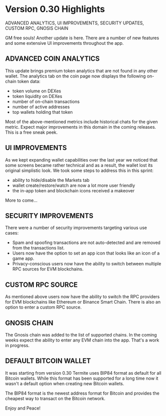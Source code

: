 # Version 0.30 Highlights

ADVANCED ANALYTICS, UI IMPROVEMENTS, SECURITY UPDATES, CUSTOM RPC, GNOSIS CHAIN

GM free souls! Another update is here. There are a number of new features and some extensive UI improvements throughout the app.

## ADVANCED COIN ANALYTICS

This update brings premium token analytics that are not found in any other wallet. The analytics tab on the coin page now displays the following on-chain token data:

- token volume on DEXes
- token liquidity on DEXes
- number of on-chain transactions
- number of active addresses
- top wallets holding that token

Most of the above-mentioned metrics include historical chats for the given metric. Expect major improvements in this domain in the coming releases. This is a free sneak peek.

## UI IMPROVEMENTS

As we kept expanding wallet capabilities over the last year we noticed that some screens became rather technical and as a result, the wallet lost its original simplistic look. We took some steps to address this in this sprint:

- ability to hide/disable the Markets tab
- wallet create/restore/watch are now a lot more user friendly
- the in-app token and blockchain icons received a makeover

More to come...

## SECURITY IMPROVEMENTS

There were a number of security improvements targeting various use cases:

- Spam and spoofing transactions are not auto-detected and are removed from the transactions list.
- Users now have the option to set an app icon that looks like an icon of a game app.
- Privacy-conscious users now have the ability to switch between multiple RPC sources for EVM blockchains.

## CUSTOM RPC SOURCE

As mentioned above users now have the ability to switch the RPC providers for EVM blockchains like Ethereum or Binance Smart Chain. There is also an option to enter a custom RPC source.

## GNOSIS CHAIN

The Gnosis chain was added to the list of supported chains. In the coming weeks expect the ability to enter any EVM chain into the app. That's a work in progress.

## DEFAULT BITCOIN WALLET

It was starting from version 0.30 Termite uses BIP84 format as default for all Bitcoin wallets. While this format has been supported for a long time now it wasn't a default option when creating new Bitcoin wallets.

The BIP84 format is the newest address format for Bitcoin and provides the cheapest way to transact on the Bitcoin network.

Enjoy and Peace!
